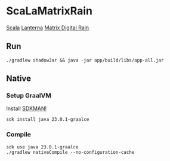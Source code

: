 # ScaLaMatrixRain

[Scala](https://www.scala-lang.org/) [Lanterna](https://github.com/mabe02/lanterna) [Matrix Digital Rain](https://en.wikipedia.org/wiki/Matrix_digital_rain)

## Run

```shell
./gradlew shadowJar && java -jar app/build/libs/app-all.jar
```

## Native

### Setup GraalVM

Install [SDKMAN!](https://sdkman.io/)

```shell
sdk install java 23.0.1-graalce
```

### Compile

```shell
sdk use java 23.0.1-graalce
./gradlew nativeCompile --no-configuration-cache
```
